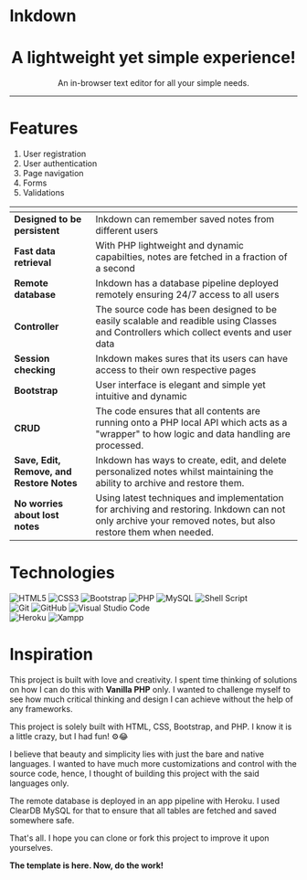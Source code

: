 # Inkdown 

<center>
    <h1>A lightweight yet simple experience!</h1>
    <p>An in-browser text editor for all your simple needs.</p>
</center>
<hr>

# Features
<ol>
    <li>User registration</li>
    <li>User authentication</li>
    <li>Page navigation</li>
    <li>Forms</li>
    <li>Validations</li>
</ol>

<table>
    <thead>
        <tr>
            <th></th>
            <th></th>
        </tr>
    </thead>
    <tbody>
        <tr>
            <td><b>Designed to be persistent</b></td>
            <td>Inkdown can remember saved notes from different users</td>
        </tr>
        <tr>
            <td><b>Fast data retrieval</b></td>
            <td>With PHP lightweight and dynamic capabilties, notes are fetched in a fraction of a second</td>
        </tr>
        <tr>
            <td><b>Remote database</b></td>
            <td>Inkdown has a database pipeline deployed remotely ensuring 24/7 access to all users</td>
        </tr>
        <tr>
            <td><b>Controller</b></td>
            <td>The source code has been designed to be easily scalable and readible using Classes and Controllers which collect events and user data</td>
        </tr>
        <tr>
            <td><b>Session checking</b></td>
            <td>Inkdown makes sures that its users can have access to their own respective pages</td>
        </tr>
        <tr>
            <td><b>Bootstrap</b></td>
            <td>User interface is elegant and simple yet intuitive and dynamic</td>
        </tr>
        <tr>
            <td><b>CRUD</b></td>
            <td>The code ensures that all contents are running onto a PHP local API which acts as a "wrapper" to how logic and data handling are processed.</td>
        </tr>
        <tr>
            <td><b>Save, Edit, Remove, and Restore Notes</b></td>
            <td>Inkdown has ways to create, edit, and delete personalized notes whilst maintaining the ability to archive and restore them.</td>
        </tr>
        <tr>
            <td><b>No worries about lost notes</b></td>
            <td>Using latest techniques and implementation for archiving and restoring. Inkdown can not only archive your removed notes, but also restore them when needed.</td>
        </tr>
    </tbody>
</table>

# Technologies 

![HTML5](https://img.shields.io/badge/html5-%23E34F26.svg?style=for-the-badge&logo=html5&logoColor=white)
![CSS3](https://img.shields.io/badge/css3-%231572B6.svg?style=for-the-badge&logo=css3&logoColor=white)
![Bootstrap](https://img.shields.io/badge/bootstrap-%238511FA.svg?style=for-the-badge&logo=bootstrap&logoColor=white)
![PHP](https://img.shields.io/badge/php-%23777BB4.svg?style=for-the-badge&logo=php&logoColor=white)
![MySQL](https://img.shields.io/badge/mysql-%2300f.svg?style=for-the-badge&logo=mysql&logoColor=white)
![Shell Script](https://img.shields.io/badge/shell_script-%23121011.svg?style=for-the-badge&logo=gnu-bash&logoColor=white)
<br>
![Git](https://img.shields.io/badge/git-%23F05033.svg?style=for-the-badge&logo=git&logoColor=white)
![GitHub](https://img.shields.io/badge/github-%23121011.svg?style=for-the-badge&logo=github&logoColor=white)
![Visual Studio Code](https://img.shields.io/badge/Visual%20Studio%20Code-0078d7.svg?style=for-the-badge&logo=visual-studio-code&logoColor=white)
<br>
![Heroku](https://img.shields.io/badge/heroku-%23430098.svg?style=for-the-badge&logo=heroku&logoColor=white)
![Xampp](https://img.shields.io/badge/Xampp-F37623?style=for-the-badge&logo=xampp&logoColor=white)

# Inspiration 
This project is built with love and creativity. I spent time thinking of solutions on how I can do this with <b>Vanilla PHP</b> only. I wanted to challenge myself to see how much critical thinking and design I can achieve without the help of any frameworks. 


This project is solely built with HTML, CSS, Bootstrap, and PHP. I know it is a little crazy, but I had fun! ⚙️😂

I believe that beauty and simplicity lies with just the bare and native languages. I wanted to have much more customizations and control with the source code, hence, I thought of building this project with the said languages only. 

The remote database is deployed in an app pipeline with Heroku. I used ClearDB MySQL for that to ensure that all tables are fetched and saved somewhere safe. 

That's all. I hope you can clone or fork this project to improve it upon yourselves.

<B>The template is here. Now, do the work!</b>